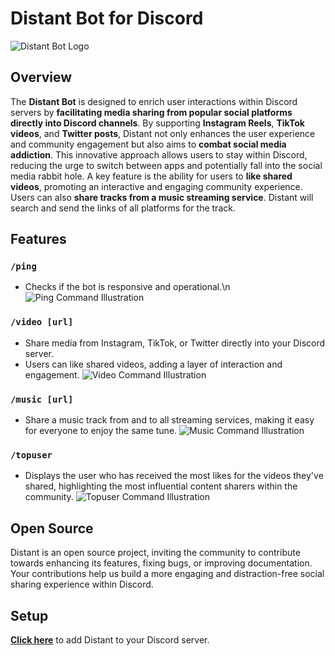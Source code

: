 # Distant Bot for Discord
![Distant Bot Logo](https://cdn.discordapp.com/attachments/696115202185232497/1218133319477231617/672fd81e-9317-47e3-b016-d318b5efa184.jpg?ex=66068e0f&is=65f4190f&hm=7bac04d92bf551a87514e6bdec1f2b8e9e9f8a8c6126581adffb304bbd2dcc0a& "Distant Bot Logo")

## Overview

The **Distant Bot** is designed to enrich user interactions within Discord servers by **facilitating media sharing from popular social platforms directly into Discord channels**.
By supporting **Instagram Reels**, **TikTok videos**, and **Twitter posts**, Distant not only enhances the user experience and community engagement but also aims to **combat social media addiction**. This innovative approach allows users to stay within Discord, reducing the urge to switch between apps and potentially fall into the social media rabbit hole.
A key feature is the ability for users to **like shared videos**, promoting an interactive and engaging community experience.
Users can also **share tracks from a music streaming service**. Distant will search and send the links of all platforms for the track.

## Features

### `/ping`
- Checks if the bot is responsive and operational.\n
![Ping Command Illustration](https://cdn.discordapp.com/attachments/696115202185232497/1219978133357465620/image.png?ex=660d442d&is=65facf2d&hm=0edc4b7c644fc6bc02ae181a918565ab818d3665b4213654bb45b1e3492d262e&)

### `/video [url]`
- Share media from Instagram, TikTok, or Twitter directly into your Discord server.
- Users can like shared videos, adding a layer of interaction and engagement.
![Video Command Illustration](https://cdn.discordapp.com/attachments/696115202185232497/1219977227966611547/image.png?ex=660d4355&is=65face55&hm=05e1fbe0b357f9f8a0b45cf7fdf95edc4b783885cbf1da5dda4c845865d70968&)

### `/music [url]`
- Share a music track from and to all streaming services, making it easy for everyone to enjoy the same tune.
![Music Command Illustration](https://cdn.discordapp.com/attachments/696115202185232497/1219976987490123776/image.png?ex=660d431b&is=65face1b&hm=61acb118e0b75aa6eceadbacbcdf8cef796aac9bf4924b8ff8f6b7abaedba9db&)

### `/topuser`
- Displays the user who has received the most likes for the videos they've shared, highlighting the most influential content sharers within the community.
![Topuser Command Illustration](https://cdn.discordapp.com/attachments/696115202185232497/1219978272092192858/image.png?ex=660d444e&is=65facf4e&hm=35e524e71c6f653c1e78e89972e7c24577a6460c96b8c475aeaab0ceb36ee7f2&)

## Open Source

Distant is an open source project, inviting the community to contribute towards enhancing its features, fixing bugs, or improving documentation. Your contributions help us build a more engaging and distraction-free social sharing experience within Discord.

## Setup

**[Click here](https://erin-awful-duckling.cyclic.app/)** to add Distant to your Discord server.
